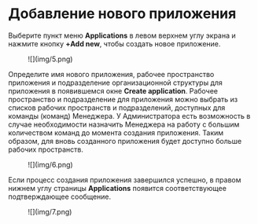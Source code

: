 # Добавление нового приложения

Выберите пункт меню **Applications** в левом верхнем углу экрана и нажмите кнопку **+Add new**, чтобы создать новое приложение.

<figure markdown>![](img/5.png)</figure>

Определите имя нового приложения, рабочее пространство приложения и подразделение организационной структуры для приложения в появившемся окне **Create application**. Рабочее пространство и подразделение для приложения можно выбрать из списков рабочих пространств и подразделений, доступных для команды (команд) Менеджера. У Администратора есть возможность в случае необходимости назначить Менеджера на работу с большим количеством команд до момента создания приложения. Таким образом, для вновь созданного приложения будет доступно больше рабочих пространств.

<figure markdown>![](img/6.png)</figure>

Если процесс создания приложения завершился успешно, в правом нижнем углу страницы **Applications** появится соответствующее подтверждающее сообщение.

<figure markdown>![](img/7.png)</figure>